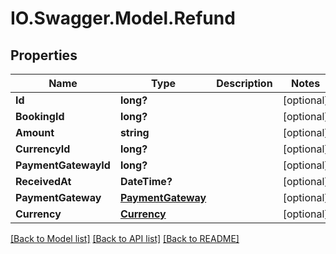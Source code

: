 # IO.Swagger.Model.Refund
## Properties

Name | Type | Description | Notes
------------ | ------------- | ------------- | -------------
**Id** | **long?** |  | [optional] 
**BookingId** | **long?** |  | [optional] 
**Amount** | **string** |  | [optional] 
**CurrencyId** | **long?** |  | [optional] 
**PaymentGatewayId** | **long?** |  | [optional] 
**ReceivedAt** | **DateTime?** |  | [optional] 
**PaymentGateway** | [**PaymentGateway**](PaymentGateway.md) |  | [optional] 
**Currency** | [**Currency**](Currency.md) |  | [optional] 

[[Back to Model list]](../README.md#documentation-for-models) [[Back to API list]](../README.md#documentation-for-api-endpoints) [[Back to README]](../README.md)

